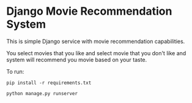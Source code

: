 # Django Movie Recommendation System

This is simple Django service with movie recommendation capabilities.

You select movies that you like and select movie that you don't like and system will recommend you movie based on your taste.

To run:

``pip install -r requirements.txt``

``python manage.py runserver``
